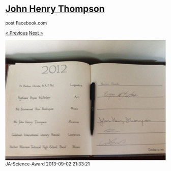 # [John Henry Thompson](../README.md)
post Facebook.com

[< Previous](2013-09-02-39.md) [Next >](2013-09-02-41.md)

[![](../media/2013-09-02/JA-Science-Award-29.jpg)](../README.md)
JA-Science-Award
2013-09-02 21:33:21
